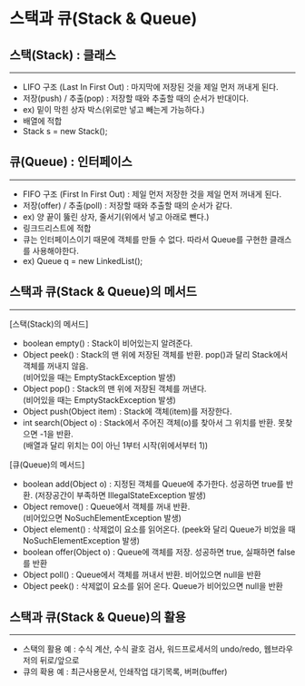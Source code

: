 스택과 큐(Stack & Queue)
====================


스택(Stack) : 클래스
-------------
*****

* LIFO 구조 (Last In First Out) : 마지막에 저장된 것을 제일 먼저 꺼내게 된다.
* 저장(push) / 추출(pop) : 저장할 때와 추출할 때의 순서가 반대이다.
* ex) 밑이 막힌 상자 박스(위로만 넣고 빼는게 가능하다.)
* 배열에 적합
* Stack s = new Stack();


큐(Queue) : 인터페이스
--------
*****

* FIFO 구조 (First In First Out) : 제일 먼저 저장한 것을 제일 먼저 꺼내게 된다.
* 저장(offer) / 추출(poll) : 저장할 때와 추출할 때의 순서가 같다.
* ex) 양 끝이 뚫린 상자, 줄서기(위에서 넣고 아래로 뺀다.)
* 링크드리스트에 적합
* 큐는 인터페이스이기 때문에 객체를 만들 수 없다. 따라서 Queue를 구현한 클래스를 사용해야한다.
* ex) Queue q = new LinkedList();


스택과 큐(Stack & Queue)의 메서드
------------
*****

[스택(Stack)의 메서드]
* boolean empty() : Stack이 비어있는지 알려준다.
* Object peek() : Stack의 맨 위에 저장된 객체를 반환. pop()과 달리 Stack에서 객체를 꺼내지 않음.  
  (비어있을 때는 EmptyStackException 발생)
* Object pop() : Stack의 맨 위에 저장된 객체를 꺼낸다.  
  (비어있을 때는 EmptyStackException 발생)
* Object push(Object item) : Stack에 객체(item)를 저장한다.
* int search(Object o) : Stack에서 주어진 객체(o)를 찾아서 그 위치를 반환. 못찾으면 -1을 반환.  
  (배열과 달리 위치는 0이 아닌 1부터 시작(위에서부터 1))

[큐(Queue)의 메서드]
* boolean add(Object o) : 지정된 객체를 Queue에 추가한다. 성공하면 true를 반환.
  (저장공간이 부족하면 IllegalStateException 발생)
* Object remove() : Queue에서 객체를 꺼내 반환.  
  (비어있으면 NoSuchElementException 발생)
* Object element() : 삭제없이 요소를 읽어온다.
  (peek와 달리 Queue가 비었을 때 NoSuchElementException 발생)
* boolean offer(Object o) : Queue에 객체를 저장. 성공하면 true, 실패하면 false를 반환
* Object poll() : Queue에서 객체를 꺼내서 반환. 비어있으면 null을 반환
* Object peek() : 삭제없이 요소를 읽어 온다. Queue가 비어있으면 null을 반환


스택과 큐(Stack & Queue)의 활용
---------
*****

* 스택의 활용 예 : 수식 계산, 수식 괄호 검사, 워드프로세서의 undo/redo, 웹브라우저의 뒤로/앞으로
* 큐의 확용 예 : 최근사용문서, 인쇄작업 대기목록, 버퍼(buffer)










